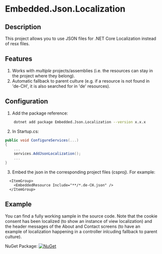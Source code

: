 # Embedded.Json.Localization

## Description

This project allows you to use JSON files for .NET Core Localization instead of resx files.

## Features

1. Works with *multiple* projects/assemblies (i.e. the resources can stay in
the project where they belong).
1. Automatic fallback to parent culture (e.g. if a resource is not found in 'de-CH',
it is also searched for in 'de' resources).

## Configuration

1. Add the package reference:
```bash
    dotnet add package Embedded.Json.Localization --version x.x.x
```

2. In Startup.cs:
```cs
public void ConfigureServices(...) 
{
    ...
    services.AddJsonLocalization();
    ...
}
```

3. Embed the json in the corresponding project files (csproj). For example:
```csproj
  <ItemGroup>
    <EmbeddedResource Include="**/*.de-CH.json" />
  </ItemGroup>
```

## Example

You can find a fully working sample in the source code. Note that the cookie consent has been localized (to
show an instance of view localization) and the header messages of the About and Contact screens (to have an example of localization happening in a controller inlcuding fallback to parent culture).


NuGet Package: [![NuGet](https://img.shields.io/nuget/v/Embedded.Json.Localization.svg)](https://www.nuget.org/packages/Embedded.Json.Localization/1.0.0)